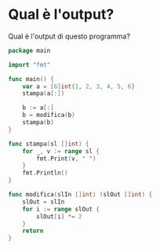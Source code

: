 # Qual è l'output?

Qual è l'output di questo programma?

```go
package main

import "fmt"

func main() {
	var a = [6]int{1, 2, 3, 4, 5, 6}
	stampa(a[:])

	b := a[:]
	b = modifica(b)
	stampa(b)
}

func stampa(sl []int) {
	for _, v := range sl {
		fmt.Print(v, " ")
	}
	fmt.Println()
}

func modifica(slIn []int) (slOut []int) {
    slOut = slIn
	for i := range slOut {
		slOut[i] *= 2
	}
	return
}
```